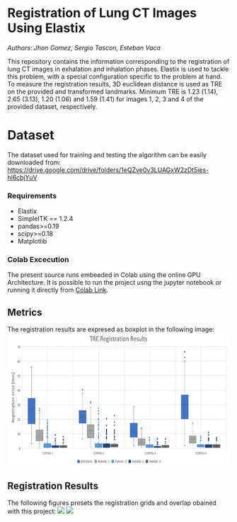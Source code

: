 # Registration of Lung CT Images Using Elastix #

*Authors: Jhon Gomez, Sergio Tascon, Esteban Vaca*

This repository contains the information corresponding to the registration of lung CT images in exhalation and inhalation phases. Elastix is used to tackle this problem, with a special configuration specific to the problem at hand. To measure the registration results, 3D euclidean distance is used as TRE on the provided and transformed landmarks. Minimum TRE is 1.23 (1.14), 2.65 (3.13), 1.20 (1.06) and 1.59 (1.41) for images 1, 2, 3 and 4 of the provided dataset, respectively.

# Dataset #

The dataset used for training and testing the algorithm can be easily downloaded from: https://drive.google.com/drive/folders/1eQZve0v3LUAGxW2zDt5ies-hl6cbjYuV


### Requirements ###
* Elastix
* SimpleITK == 1.2.4
* pandas>=0.19  
* scipy>=0.18
* Matplotlib

### Colab Excecution ###

The present source runs embeeded in Colab using the online GPU Architecture. It is possible to run the project usng the jupyter notebook or running it directly from [Colab Link](https://colab.research.google.com/drive/1WFb6zV8AtY7p2Hh_l89n2j_vFi_7gwTl).

## Metrics ## 

The registration results are expresed as boxplot in the following image:
<img src="./all_tre.png" height="300" />

## Registration Results ##

The following figures presets the registration grids and overlap obained with this project:
<img src="./resultsoverlap.png" height="600" />
<img src="./resultsgrid.png" height="600" />
